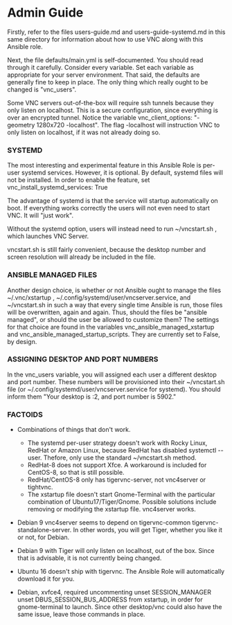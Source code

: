 # Admin Guide

Firstly, refer to the files users-guide.md and users-guide-systemd.md in this same directory for information about how to use VNC along with this Ansible role.

Next, the file defaults/main.yml is self-documented. You should read through it carefully. Consider every variable. Set each variable as appropriate for your server environment. That said, the defaults are generally fine to keep in place. The only thing which really ought to be changed is "vnc_users".

Some VNC servers out-of-the-box will require ssh tunnels because they only listen on localhost. This is a secure configuration, since everything is over an encrypted tunnel. Notice the variable vnc_client_options: "-geometry 1280x720 -localhost". The flag -localhost will instruction VNC to only listen on localhost, if it was not already doing so.

### SYSTEMD

The most interesting and experimental feature in this Ansible Role is per-user systemd services. However, it is optional. By default, systemd files will not be installed. In order to enable the feature, set vnc_install_systemd_services: True

The advantage of systemd is that the service will startup automatically on boot. If everything works correctly the users will not even need to start VNC. It will "just work".

Without the systemd option, users will instead need to run ~/vncstart.sh , which launches VNC Server.

vncstart.sh is still fairly convenient, because the desktop number and screen resolution will already be included in the file.

### ANSIBLE MANAGED FILES

Another design choice, is whether or not Ansible ought to manage the files ~/.vnc/xstartup , ~/.config/systemd/user/vncserver.service, and ~/vncstart.sh in such a way that every single time Ansible is run, those files will be overwritten, again and again. Thus, should the files be "ansible managed", or should the user be allowed to customize them? The settings for that choice are found in the variables vnc_ansible_managed_xstartup and vnc_ansible_managed_startup_scripts. They are currently set to False, by design.

### ASSIGNING DESKTOP AND PORT NUMBERS

In the vnc_users variable, you will assigned each user a different desktop and port number. These numbers will be provisioned into their ~/vncstart.sh file (or ~/.config/systemd/user/vncserver.service for systemd). You should inform them "Your desktop is :2, and port number is 5902."

### FACTOIDS

- Combinations of things that don't work.
  - The systemd per-user strategy doesn't work with Rocky Linux, RedHat or Amazon Linux, because RedHat has disabled systemctl --user. Thefore, only use the standard ~/vncstart.sh method.
  - RedHat-8 does not support Xfce. A workaround is included for CentOS-8, so that is still possible.
  - RedHat/CentOS-8 only has tigervnc-server, not vnc4server or tightvnc.
  - The xstartup file doesn't start Gnome-Terminal with the particular combination of Ubuntu17/Tiger/Gnome. Possible solutions include removing or modifying the xstartup file. vnc4server works.

- Debian 9 vnc4server seems to depend on tigervnc-common tigervnc-standalone-server. In other words, you will get Tiger, whether you like it or not, for Debian.

- Debian 9 with Tiger will only listen on localhost, out of the box. Since that is advisable, it is not currently being changed.

- Ubuntu 16 doesn't ship with tigervnc. The Ansible Role will automatically download it for you.

- Debian, xvfce4, required uncommenting
unset SESSION_MANAGER
unset DBUS_SESSION_BUS_ADDRESS
from xstartup, in order for gnome-terminal to launch. Since other desktop/vnc could also have the same issue, leave those commands in place.
